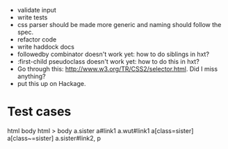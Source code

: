 - validate input
- write tests
- css parser should be made more generic and naming should follow the spec.
- refactor code
- write haddock docs
- followedby combinator doesn't work yet: how to do siblings in hxt?
- :first-child pseudoclass doesn't work yet: how to do this in hxt?
- Go through this: http://www.w3.org/TR/CSS2/selector.html. Did I miss anything?
- put this up on Hackage.

# Test cases

html  body
html > body
a.sister
a#link1
a.wut#link1
a[class=sister]
a[class~=sister]
a.sister#link2, p
